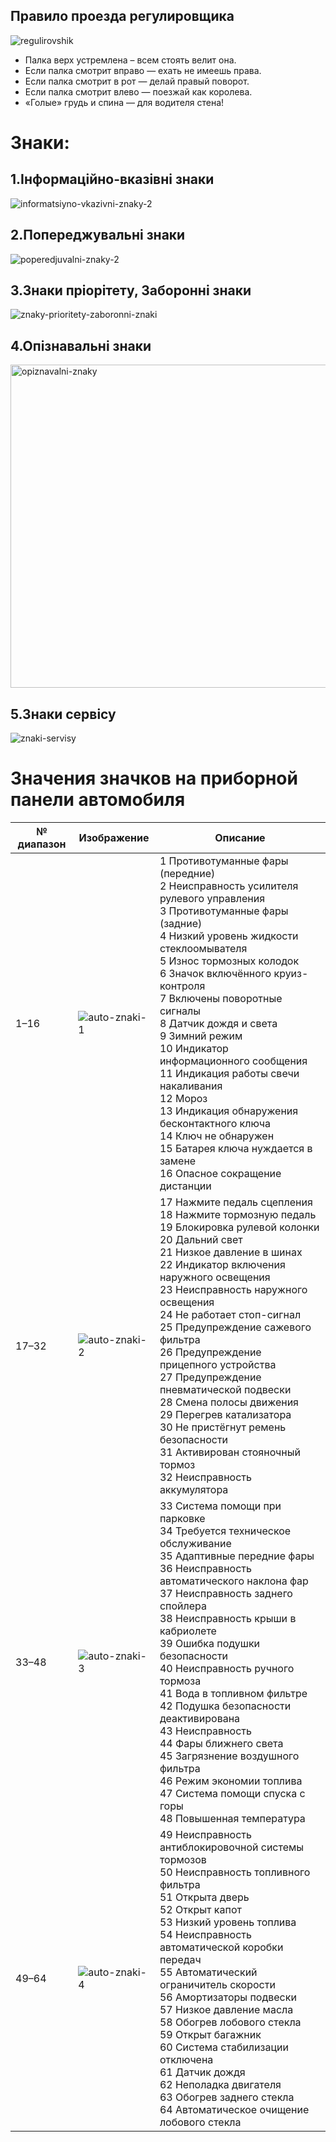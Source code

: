 ## Правило проезда регулировщика
![regulirovshik](https://github.com/user-attachments/assets/7ed00f79-9bd1-4259-a84e-d5452b25f8e7)
 - Палка верх устремлена – всем стоять велит она.
 - Если палка смотрит вправо — ехать не имеешь права.
 - Если палка смотрит в рот — делай правый поворот.
 - Если палка смотрит влево — поезжай как королева.
 - «Голые» грудь и спина — для водителя стена!

# Знаки:

## 1.Інформаційно-вказівні знаки
![informatsiyno-vkazivni-znaky-2](https://github.com/user-attachments/assets/e6c75b24-e0ce-48d5-927d-ba77a7697dc3)

## 2.Попереджувальні знаки
![poperedjuvalni-znaky-2](https://github.com/user-attachments/assets/19c4dde7-a14d-4333-8bf9-cdc213984c25)

## 3.Знаки пріорітету, Заборонні знаки 
![znaky-prioritety-zaboronni-znaki](https://github.com/user-attachments/assets/7a4d963d-4000-416f-9507-7940121d3e12)

## 4.Опізнавальні знаки
<img width="750" height="517" alt="opiznavalni-znaky" src="https://github.com/user-attachments/assets/68323dd7-7945-4a73-a3f6-05c5c81cfd76" />

## 5.Знаки сервісу
![znaki-servisy](https://github.com/user-attachments/assets/a91ab4d6-85c0-4647-ba38-29ca373508e3)


# Значения значков на приборной панели автомобиля

| № диапазон | Изображение | Описание |
|------------|-------------|----------|
| 1–16 | ![auto-znaki-1](https://github.com/user-attachments/assets/c56130ca-ea79-4e09-b182-038de25f4faa) | 1 Противотуманные фары (передние)<br>2 Неисправность усилителя рулевого управления<br>3 Противотуманные фары (задние)<br>4 Низкий уровень жидкости стеклоомывателя<br>5 Износ тормозных колодок<br>6 Значок включённого круиз-контроля<br>7 Включены поворотные сигналы<br>8 Датчик дождя и света<br>9 Зимний режим<br>10 Индикатор информационного сообщения<br>11 Индикация работы свечи накаливания<br>12 Мороз<br>13 Индикация обнаружения бесконтактного ключа<br>14 Ключ не обнаружен<br>15 Батарея ключа нуждается в замене<br>16 Опасное сокращение дистанции |
| 17–32 | ![auto-znaki-2](https://github.com/user-attachments/assets/45c838bb-9082-474f-becd-e6120a4e90bb) | 17 Нажмите педаль сцепления<br>18 Нажмите тормозную педаль<br>19 Блокировка рулевой колонки<br>20 Дальний свет<br>21 Низкое давление в шинах<br>22 Индикатор включения наружного освещения<br>23 Неисправность наружного освещения<br>24 Не работает стоп-сигнал<br>25 Предупреждение сажевого фильтра<br>26 Предупреждение прицепного устройства<br>27 Предупреждение пневматической подвески<br>28 Смена полосы движения<br>29 Перегрев катализатора<br>30 Не пристёгнут ремень безопасности<br>31 Активирован стояночный тормоз<br>32 Неисправность аккумулятора |
| 33–48 | ![auto-znaki-3](https://github.com/user-attachments/assets/58bec0ad-66db-4a3d-99dd-1d2094c36b43) | 33 Система помощи при парковке<br>34 Требуется техническое обслуживание<br>35 Адаптивные передние фары<br>36 Неисправность автоматического наклона фар<br>37 Неисправность заднего спойлера<br>38 Неисправность крыши в кабриолете<br>39 Ошибка подушки безопасности<br>40 Неисправность ручного тормоза<br>41 Вода в топливном фильтре<br>42 Подушка безопасности деактивирована<br>43 Неисправность<br>44 Фары ближнего света<br>45 Загрязнение воздушного фильтра<br>46 Режим экономии топлива<br>47 Система помощи спуска с горы<br>48 Повышенная температура |
| 49–64 | ![auto-znaki-4](https://github.com/user-attachments/assets/905e5b0b-589a-438a-af6b-c53e2fd6655f) | 49 Неисправность антиблокировочной системы тормозов<br>50 Неисправность топливного фильтра<br>51 Открыта дверь<br>52 Открыт капот<br>53 Низкий уровень топлива<br>54 Неисправность автоматической коробки передач<br>55 Автоматический ограничитель скорости<br>56 Амортизаторы подвески<br>57 Низкое давление масла<br>58 Обогрев лобового стекла<br>59 Открыт багажник<br>60 Система стабилизации отключена<br>61 Датчик дождя<br>62 Неполадка двигателя<br>63 Обогрев заднего стекла<br>64 Автоматическое очищение лобового стекла |


